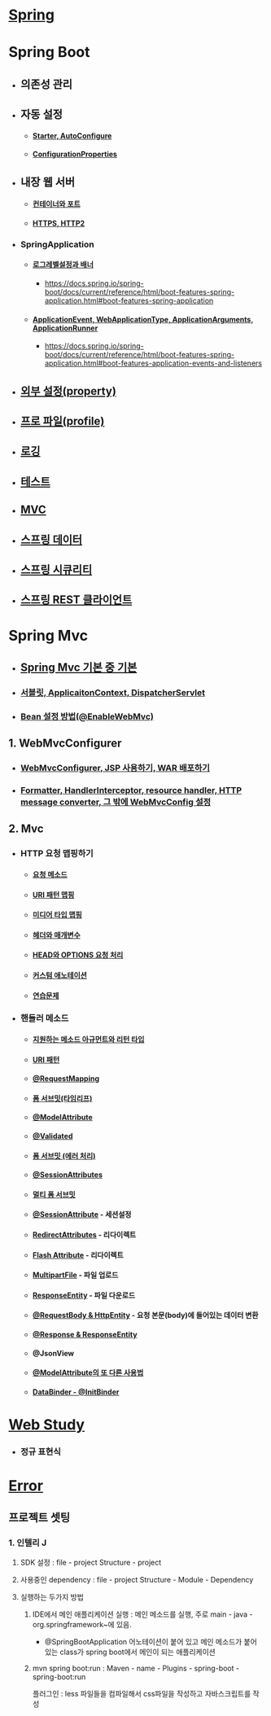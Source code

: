 # [Spring](./Spring/Readme.md)



# Spring Boot

###  

- ## 의존성 관리



- ## 자동 설정
  - #### [Starter, AutoConfigure]()

  - #### [ConfigurationProperties]()

  
  
- ## 내장 웹 서버
  - #### [컨테이너와 포트](./Spring_Boot/AnotherTomcat/Readme.md)

  - #### [HTTPS, HTTP2](./Spring_Boot/HTTPS/Readme.md)



- ### SpringApplication

  - #### [로그레벨설정과 배너](./Spring_Boot/SpringApplication1/Readme.md)

    - https://docs.spring.io/spring-boot/docs/current/reference/html/boot-features-spring-application.html#boot-features-spring-application

  - #### [ApplicationEvent, WebApplicationType, ApplicationArguments, ApplicationRunner](./Spring_Boot/SpringApplication2/Readme.md)

    - https://docs.spring.io/spring-boot/docs/current/reference/html/boot-features-spring-application.html#boot-features-application-events-and-listeners

  

- ## [외부 설정(property)](./Spring_Boot/properties/Readme.md)



- ## [프로 파일(profile)](./Spring_Boot/profile/Readme.md)



- ## [로깅]()



- ## [테스트]()



- ## [MVC]()



- ## [스프링 데이터]()



- ## [스프링 시큐리티]()



- ## [스프링 REST 클라이언트]()



# Spring Mvc



- ## [Spring Mvc 기본 중 기본](./SpringMvc/demospringmvc/Readme.md)



- ### [서블릿, ApplicaitonContext, DispatcherServlet](./SpringMvc/Servlet/Readme.md)



- ### [Bean 설정 방법(@EnableWebMvc)](./Bean설정방법.md)

## 1. WebMvcConfigurer



- ### [WebMvcConfigurer, JSP 사용하기, WAR 배포하기](./SpringMvc/demo-jsp/Readme.md)



- ### [Formatter, HandlerInterceptor, resource handler, HTTP message converter, 그 밖에 WebMvcConfig 설정](./SpringMvc/demobootweb/Readme.md)



## 2. Mvc



- ### HTTP 요청 맵핑하기
  - #### [요청 메소드](./SpringMvc/demo-web-mvc/Readme.md)

  - #### [URI 패턴 맵핑](./SpringMvc/demo-web-mvc/UriPattern.md)

  - #### [미디어 타입 맵핑](./SpringMvc/demo-web-mvc/Media.md)

  - #### [헤더와 매개변수](./SpringMvc/demo-web-mvc/HeaderAndParams.md)

  - #### [HEAD와 OPTIONS 요청 처리](./SpringMvc/demo-web-mvc/HeadAndOptions.md)

  - #### [커스텀 애노테이션](./SpringMvc/demo-web-mvc/Custom.md)

  - #### [연습문제](./SpringMvc/practice1-web-mvc/Readme.md)

- ### 핸들러 메소드

  - #### [지원하는 메소드 아규먼트와 리턴 타입](./SpringMvc/Args_return.md)

  - #### [URI 패턴](./SpringMvc/UriPattern.md)

  - #### [@RequestMapping](./SpringMvc/RequestMapping.md)

  - #### [폼 서브밋(타임리프)](./SpringMvc/form_submit.md)

  - #### [@ModelAttribute](./SpringMvc/ModelAttribute.md)

  - #### [@Validated](./SpringMvc/Validated.md)

  - #### [폼 서브밋 (에러 처리)](./SpringMvc/form_submit_error.md)

  - #### [@SessionAttributes](./SpringMvc/SessionAttributes.md)

  - #### [멀티 폼 서브밋](./SpringMvc/multi_form_submit.md)

  - #### [@SessionAttribute](./SpringMvc/SessionAttribute.md) - 세션설정

  - #### [RedirectAttributes](./SpringMvc/RedirectAttributes.md) - 리다이렉트

  - #### [Flash Attribute](./SpringMvc/Flash_Attributes.md) - 리다이렉트

  - #### [MultipartFile](./SpringMvc/MultipartFile.md) - 파일 업로드

  - #### [ResponseEntity](./SpringMvc/ResponseEntity.md) - 파일 다운로드

  - #### [@RequestBody & HttpEntity](./SpringMvc/RequestBody_HttpEntity.md) - 요청 본문(body)에 들어있는 데이터 변환

  - #### [@Response & ResponseEntity](./SpringMvc/ResponseBody_ResponseEntity.md) 
  
  - #### @JsonView
  
  - #### [@ModelAttribute의 또 다른 사용법](./SpringMvc/@ModelAttribute2.md)
  
  - #### [DataBinder - @InitBinder](./SpringMvc/@initBiner.md)



# [Web Study](./Web_Basic/Readme.md)

- ### 정규 표현식



# [Error](./Error/Readme.md)





## 프로젝트 셋팅

### 1. 인텔리 J

1. SDK 설정 : file - project Structure - project 

2. 사용중인 dependency : file - project Structure - Module - Dependency

3. 실행하는 두가지 방법

   1. IDE에서 메인 애플리케이션 실행 : 메인 메소드를 실행, 주로 main - java - org.springframework~에 있음.

      - @SpringBootApplication 어노테이션이 붙어 있고 메인 메소드가 붙어 있는 class가 spring boot에서 메인이 되는 애플리케이션

   2. mvn spring boot:run : Maven - name - Plugins - spring-boot - spring-boot:run

      플러그인  : less 파일들을 컴파일해서 css파일을 작성하고 자바스크립트를 작성



